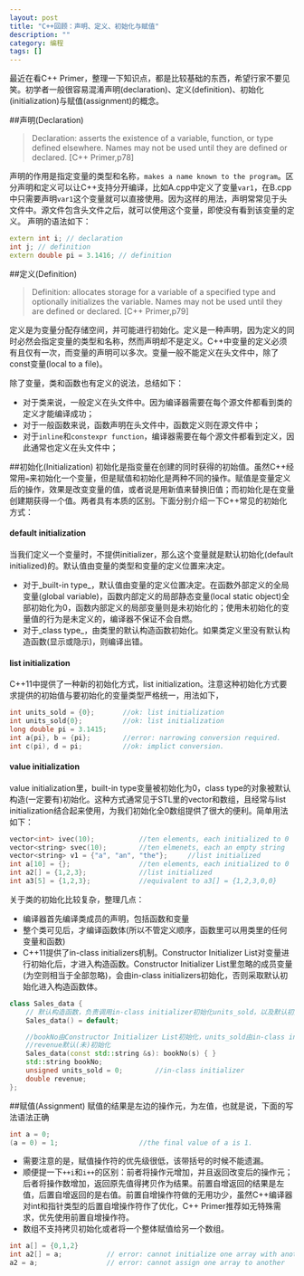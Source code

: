 ```yaml
---
layout: post
title: "C++回顾：声明、定义、初始化与赋值"
description: ""
category: 编程 
tags: []
---
```

最近在看C++ Primer，整理一下知识点，都是比较基础的东西，希望行家不要见笑。初学者一般很容易混淆声明(declaration)、定义(definition)、初始化(initialization)与赋值(assignment)的概念。
 
##声明(Declaration)
> Declaration: asserts the existence of a variable, function, or type defined elsewhere. Names may not be used until they are defined or declared.  [C++ Primer,p78]

声明的作用是指定变量的类型和名称，`makes a name known to the program`。区分声明和定义可以让C++支持分开编译，比如A.cpp中定义了变量`var1`，在B.cpp中只需要声明`var1`这个变量就可以直接使用。因为这样的用法，声明常常见于头文件中。源文件包含头文件之后，就可以使用这个变量，即使没有看到该变量的定义。
声明的语法如下：

```cpp
extern int i; // declaration
int j; // definition
extern double pi = 3.1416; // definition
```


##定义(Definition)
> Definition: allocates storage for a variable of a specified type and optionally initializes the variable. Names may not be used until they are defined or declared. [C++ Primer,p79]

定义是为变量分配存储空间，并可能进行初始化。定义是一种声明，因为定义的同时必然会指定变量的类型和名称，然而声明却不是定义。C++中变量的定义必须有且仅有一次，而变量的声明可以多次。变量一般不能定义在头文件中，除了const变量(local to a file)。

除了变量，类和函数也有定义的说法，总结如下：

* 对于类来说，一般定义在头文件中。因为编译器需要在每个源文件都看到类的定义才能编译成功；
* 对于一般函数来说，函数声明在头文件中，函数定义则在源文件中；
* 对于`inline`和`constexpr function`，编译器需要在每个源文件都看到定义，因此通常也定义在头文件中；

##初始化(Initialization)
初始化是指变量在创建的同时获得的初始值。虽然C++经常用`=`来初始化一个变量，但是赋值和初始化是两种不同的操作。赋值是变量定义后的操作，效果是改变变量的值，或者说是用新值来替换旧值；而初始化是在变量创建期获得一个值。两者具有本质的区别。下面分别介绍一下C++常见的初始化方式：

#### default initialization
当我们定义一个变量时，不提供initializer，那么这个变量就是默认初始化(default initialized)的。默认值由变量的类型和变量的定义位置来决定。

* 对于_built-in type_，默认值由变量的定义位置决定。在函数外部定义的全局变量(global variable)，函数内部定义的局部静态变量(local static object)全部初始化为0，函数内部定义的局部变量则是未初始化的；使用未初始化的变量值的行为是未定义的，编译器不保证不会自燃。
* 对于_class type_，由类里的默认构造函数初始化。如果类定义里没有默认构造函数(显示或隐示)，则编译出错。


#### list initialization
C++11中提供了一种新的初始化方式，list initialization。注意这种初始化方式要求提供的初始值与要初始化的变量类型严格统一，用法如下，

```cpp
int units_sold = {0};		//ok: list initialization
int units_sold{0};			//ok: list initialization
long double pi = 3.1415;
int a{pi}, b = {pi};		//error: narrowing conversion required.
int c(pi), d = pi;			//ok: implict conversion.
```

#### value initialization
value initialization里，built-in type变量被初始化为0，class type的对象被默认构造(一定要有)初始化。这种方式通常见于STL里的vector和数组，且经常与list initialization结合起来使用，为我们初始化全0数组提供了很大的便利。简单用法如下：

```cpp
vector<int> ivec(10);			//ten elements, each initialized to 0
vector<string> svec(10);		//ten elmenets, each an empty string
vector<string> v1 = {"a", "an", "the"};		//list initialized
int a[10] = {};					//ten elements, each initialized to 0
int a2[] = {1,2,3};				//list initialized
int a3[5] = {1,2,3};			//equivalent to a3[] = {1,2,3,0,0}
```

关于类的初始化比较复杂，整理几点：

* 编译器首先编译类成员的声明，包括函数和变量
* 整个类可见后，才编译函数体(所以不管定义顺序，函数里可以用类里的任何变量和函数)
* C++11提供了in-class initializers机制。Constructor Initializer List对变量进行初始化后，才进入构造函数。Constructor Initializer List里忽略的成员变量(为空则相当于全部忽略)，会由in-class initializers初始化，否则采取默认初始化进入构造函数体。

```cpp
class Sales_data {
	// 默认构造函数，负责调用in-class initializer初始化units_sold，以及默认初始化revenue
	Sales_data() = default;

	//bookNo由Constructor Initializer List初始化，units_sold由in-class initializer初始化
	//revenue默认(未)初始化
	Sales_data(const std::string &s): bookNo(s) { }
	std::string bookNo;				
	unsigned units_sold = 0;		//in-class initializer
	double revenue;	
};
```

##赋值(Assignment)
赋值的结果是左边的操作元，为左值，也就是说，下面的写法语法正确

```cpp
int a = 0;
(a = 0) = 1;					//the final value of a is 1.
```
* 需要注意的是，赋值操作符的优先级很低，该带括号的时候不能遗漏。
* 顺便提一下`++i`和`i++`的区别：前者将操作元增加，并且返回改变后的操作元；后者将操作数增加，返回原先值得拷贝作为结果。前置自增返回的结果是左值，后置自增返回的是右值。前置自增操作符做的无用功少，虽然C++编译器对int和指针类型的后置自增操作符作了优化，C++ Primer推荐如无特殊需求，优先使用前置自增操作符。
* 数组不支持拷贝初始化或者将一个整体赋值给另一个数组。

```cpp
int a[] = {0,1,2}
int a2[] = a;			// error: cannot initialize one array with another
a2 = a;					// error: cannot assign one array to another
